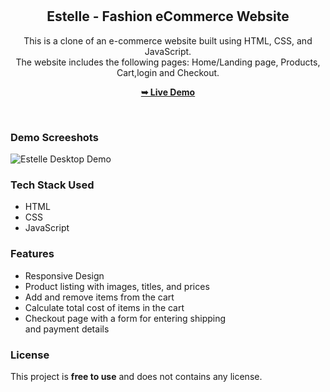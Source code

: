 <div align="center">
  <br />
  <br />

  <h2 align="center">Estelle - Fashion eCommerce Website</h2>

This is a clone of an e-commerce website built using HTML, CSS, and JavaScript.<br/> The website includes the following pages: Home/Landing page, Products, Cart,login and Checkout.



  <a href="https://codewithsadee.github.io/woodex/"><strong>➥ Live Demo</strong></a>

</div>

<br />

### Demo Screeshots

![Estelle Desktop Demo](/readme/demoimg.png "Desktop Demo")

### Tech Stack Used

<ul>
<li>HTML</li>
<li>CSS</li>
<li>JavaScript</li>
</ul>

### Features

<ul>
<li>Responsive Design</li>
<li>Product listing with images, titles, and prices</li>
<li>Add and remove items from the cart</li>
<li>Calculate total cost of items in the cart</li>
<li>Checkout page with a form for entering shipping<br/> and payment details</li>
</ul>

### License

This project is **free to use** and does not contains any license.
